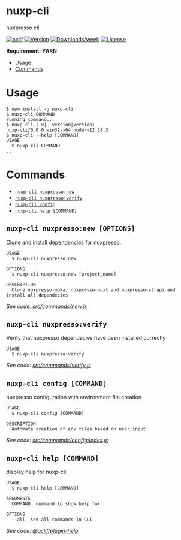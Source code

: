 nuxp-cli
========

nuxpresso cli

[![oclif](https://img.shields.io/badge/cli-oclif-brightgreen.svg)](https://oclif.io)
[![Version](https://img.shields.io/npm/v/nuxp-cli.svg)](https://npmjs.org/package/nuxp-cli)
[![Downloads/week](https://img.shields.io/npm/dw/nuxp-cli.svg)](https://npmjs.org/package/nuxp-cli)
[![License](https://img.shields.io/npm/l/nuxp-cli.svg)](https://github.com/swina/nuxp-cli/blob/master/package.json)


**Requirement: YARN**

<!-- toc -->
* [Usage](#usage)
* [Commands](#commands)
<!-- tocstop -->
# Usage
<!-- usage -->
```sh-session
$ npm install -g nuxp-cli
$ nuxp-cli COMMAND
running command...
$ nuxp-cli (-v|--version|version)
nuxp-cli/0.0.0 win32-x64 node-v12.18.3
$ nuxp-cli --help [COMMAND]
USAGE
  $ nuxp-cli COMMAND
...
```
<!-- usagestop -->
# Commands
<!-- commands -->
* [`nuxp-cli nuxpresso:new`](#nuxp-cli-new)
* [`nuxp-cli nuxpresso:verify`](#nuxp-cli-verify)
* [`nuxp-cli config`](#nuxp-cli-config)
* [`nuxp-cli help [COMMAND]`](#nuxp-cli-help-command)

## `nuxp-cli nuxpresso:new [OPTIONS]`

Clone and install dependencies for nuxpresso.

```
USAGE
  $ nuxp-cli nuxpresso:new

OPTIONS
  $ nuxp-cli nuxpresso:new [project_name]
  
DESCRIPTION
  Clone nuxpresso-moka, nuxpresso-nuxt and nuxpresso-strapi and install all dependecies
```

_See code: [src/commands/new.js](https://github.com/swina/nuxp-cli/blob/v0.0.0/src/commands/new.js)_

## `nuxp-cli nuxpresso:verify`

Verify that nuxpresso dependecies have been installed correctly

```
USAGE
  $ nuxp-cli nuxpresso:verify

```

_See code: [src/commands/verify.js](https://github.com/swina/nuxp-cli/blob/v0.0.0/src/commands/verify.js)_



## `nuxp-cli config [COMMAND]`

nuxpresso configuration with environment file creation

```
USAGE
  $ nuxp-cli config [COMMAND]

DESCRIPTION
  Automate creation of env files based on user input.
```

_See code: [src/commands/config/index.js](https://github.com/swina/nuxp-cli/blob/v0.0.0/src/commands/config/index.js)_

<!-- commandsstop -->

## `nuxp-cli help [COMMAND]`

display help for nuxp-cli

```
USAGE
  $ nuxp-cli help [COMMAND]

ARGUMENTS
  COMMAND  command to show help for

OPTIONS
  --all  see all commands in CLI
```

_See code: [@oclif/plugin-help](https://github.com/oclif/plugin-help/blob/v3.2.0/src/commands/help.ts)_
<!-- commandsstop -->

